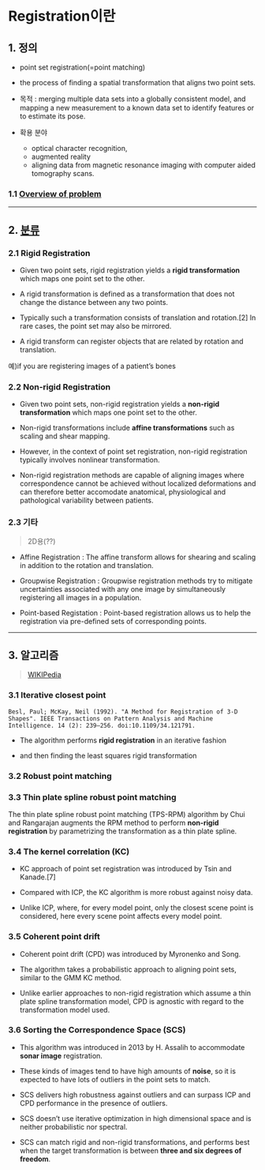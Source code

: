 # Registration이란 

## 1. 정의 

- point set registration(=point matching) 

- the process of finding a spatial transformation that aligns two point sets. 

- 목적 : merging multiple data sets into a globally consistent model, and mapping a new measurement to a known data set to identify features or to estimate its pose. 

- 확용 분야 
    - optical character recognition,
    - augmented reality
    - aligning data from magnetic resonance imaging with computer aided tomography scans.

### 1.1 [Overview of problem](https://en.wikipedia.org/wiki/Point_set_registration)



--- 
## 2. [분류](https://simpleelastix.readthedocs.io/GroupwiseRegistration.html)


### 2.1 Rigid Registration


- Given two point sets, rigid registration yields a **rigid transformation** which maps one point set to the other. 

- A rigid transformation is defined as a transformation that does not change the distance between any two points. 

- Typically such a transformation consists of translation and rotation.[2] In rare cases, the point set may also be mirrored.

- A rigid transform can register objects that are related by rotation and translation.


예)if you are registering images of a patient’s bones

### 2.2 Non-rigid Registration

- Given two point sets, non-rigid registration yields a **non-rigid transformation** which maps one point set to the other.

- Non-rigid transformations include **affine transformations** such as scaling and shear mapping. 

- However, in the context of point set registration, non-rigid registration typically involves nonlinear transformation.

- Non-rigid registration methods are capable of aligning images where correspondence cannot be achieved without localized deformations and can therefore better accomodate anatomical, physiological and pathological variability between patients.


### 2.3 기타

> 2D용(??)

- Affine Registration : The affine transform allows for shearing and scaling in addition to the rotation and translation. 

- Groupwise Registration : Groupwise registration methods try to mitigate uncertainties associated with any one image by simultaneously registering all images in a population.

- Point-based Registation : Point-based registration allows us to help the registration via pre-defined sets of corresponding points. 


---

## 3. 알고리즘 

> [WIKIPedia](https://en.wikipedia.org/wiki/Point_set_registration)

### 3.1 Iterative closest point

```
Besl, Paul; McKay, Neil (1992). "A Method for Registration of 3-D Shapes". IEEE Transactions on Pattern Analysis and Machine Intelligence. 14 (2): 239–256. doi:10.1109/34.121791.
```

- The algorithm performs **rigid registration** in an iterative fashion 

- and then finding the least squares rigid transformation

### 3.2 Robust point matching



### 3.3 Thin plate spline robust point matching

The thin plate spline robust point matching (TPS-RPM) algorithm by Chui and Rangarajan augments the RPM method to perform **non-rigid registration** by parametrizing the transformation as a thin plate spline.

### 3.4 The kernel correlation (KC) 

- KC approach of point set registration was introduced by Tsin and Kanade.[7] 

- Compared with ICP, the KC algorithm is more robust against noisy data. 

- Unlike ICP, where, for every model point, only the closest scene point is considered, here every scene point affects every model point.

### 3.5 Coherent point drift

- Coherent point drift (CPD) was introduced by Myronenko and Song.

- The algorithm takes a probabilistic approach to aligning point sets, similar to the GMM KC method. 

- Unlike earlier approaches to non-rigid registration which assume a thin plate spline transformation model, CPD is agnostic with regard to the transformation model used. 


### 3.6 Sorting the Correspondence Space (SCS)

- This algorithm was introduced in 2013 by H. Assalih to accommodate **sonar image** registration.

- These kinds of images tend to have high amounts of **noise**, so it is expected to have lots of outliers in the point sets to match. 

- SCS delivers high robustness against outliers and can surpass ICP and CPD performance in the presence of outliers. 

- SCS doesn’t use iterative optimization in high dimensional space and is neither probabilistic nor spectral. 

- SCS can match rigid and non-rigid transformations, and performs best when the target transformation is between **three and six degrees of freedom**.